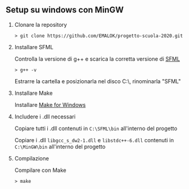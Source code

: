 ## Setup su windows con MinGW

 1. Clonare la repository
    
    `> git clone https://github.com/EMALOK/progetto-scuola-2020.git`
 
 2. Installare SFML

    Controlla la versione di g++ e scarica la corretta versione di [SFML](https://www.sfml-dev.org)

    `> g++ -v`

    Estrarre la cartella e posizionarla nel disco C:\\, rinominarla "SFML"
 
 3. Installare Make
 
    Installare [Make for Windows](http://gnuwin32.sourceforge.net/packages/make.htm)

4. Includere i .dll necessari

	Copiare tutti i .dll contenuti in `C:\SFML\bin` all'interno del progetto
	
	Copiare i .dll `libgcc_s_dw2-1.dll` e `libstdc++-6.dll` contenuti in `C:\MinGW\bin` all'interno del progetto
	
 5. Compilazione
 
	 Compilare con Make
     
	 `> make`
